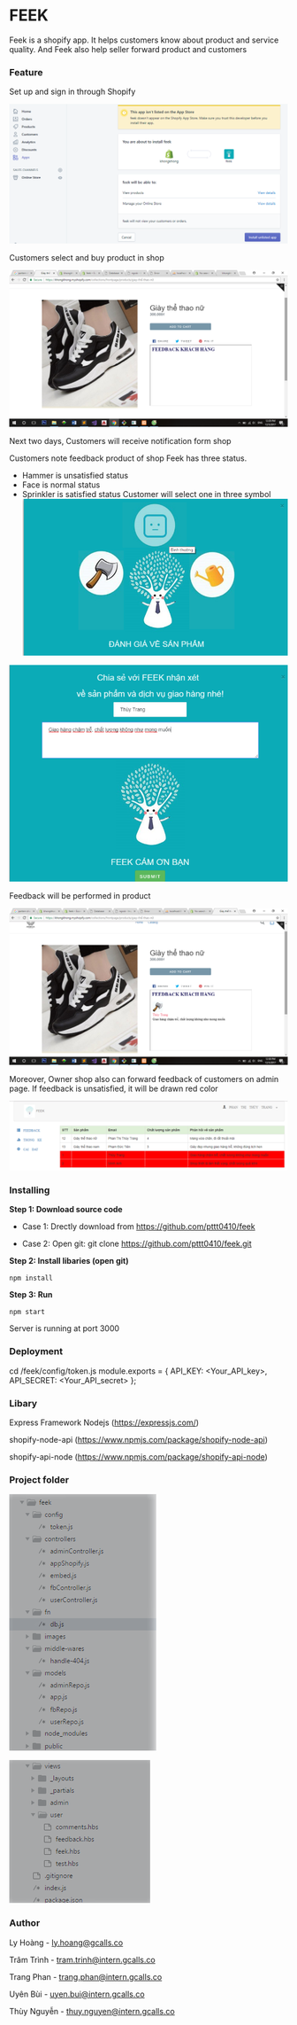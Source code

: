 # FEEK

Feek is a shopify app. It helps customers know about product and service quality. And Feek also help seller forward product and customers

 ### Feature
Set up and sign in through Shopify

![](https://github.com/pttt0410/feek/blob/master/images/set-up.png)

Customers select and buy product in shop

![](https://github.com/pttt0410/feek/blob/master/images/product.png)

Next two days, Customers will receive notification form shop


Customers note feedback product of shop
Feek has three status.
+ Hammer is unsatisfied status
+ Face is normal status
+ Sprinkler is satisfied status
Customer will select one in three symbol
![](https://github.com/pttt0410/feek/blob/master/images/feedback.png)

![](https://github.com/pttt0410/feek/blob/master/images/feedback-2.png)

Feedback will be performed in product

![](https://github.com/pttt0410/feek/blob/master/images/feedback-3.png)

Moreover, Owner shop also can forward feedback of customers on admin page. If feedback is unsatisfied, it will be drawn red color

![](https://github.com/pttt0410/feek/blob/master/images/admin.png)

### Installing

**Step 1: Download source code**

 - Case 1: Drectly download from https://github.com/pttt0410/feek
 
 - Case 2: Open git: git clone https://github.com/pttt0410/feek.git
 
**Step 2: Install libaries (open git)**
   
    npm install 
 
**Step 3: Run**

    npm start
  
  Server is running at port 3000
 
### Deployment
   cd <SavePath>/feek/config/token.js
       module.exports = {
       API_KEY: <Your_API_key>,
       API_SECRET: <Your_API_secret>
       };
 
 ### Libary
Express Framework Nodejs (https://expressjs.com/)

shopify-node-api (https://www.npmjs.com/package/shopify-node-api)

shopify-api-node (https://www.npmjs.com/package/shopify-api-node)


### Project folder

![](https://github.com/pttt0410/feek/blob/master/images/project-1.png)

![](https://github.com/pttt0410/feek/blob/master/images/project-2.png)

### Author

Ly Hoàng - ly.hoang@gcalls.co

Trâm Trình - tram.trinh@intern.gcalls.co

Trang Phan - trang.phan@intern.gcalls.co

Uyên Bùi - uyen.bui@intern.gcalls.co

Thùy Nguyễn - thuy.nguyen@intern.gcalls.co


